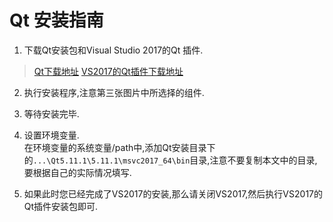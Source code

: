 Qt 安装指南
======

1. 下载Qt安装包和Visual Studio 2017的Qt 插件.<br>
> [Qt下载地址](http://download.qt.io/archive/qt/5.11/5.11.1/qt-opensource-windows-x86-5.11.1.exe)
> [VS2017的Qt插件下载地址](http://download.qt.io/archive/vsaddin/qt-vsaddin-msvc2017-2.2.1.vsix)

2. 执行安装程序,注意第三张图片中所选择的组件.<br>

3. 等待安装完毕.<br>

4. 设置环境变量.<br>
在环境变量的系统变量/path中,添加Qt安装目录下的`...\Qt5.11.1\5.11.1\msvc2017_64\bin`目录,注意不要复制本文中的目录,要根据自己的实际情况填写.<br>

5. 如果此时您已经完成了VS2017的安装,那么请关闭VS2017,然后执行VS2017的Qt插件安装包即可.<br>